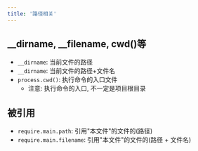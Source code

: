 ```yaml
---
title: '路径相关'
---
```


## __dirname, __filename, cwd()等

* `__dirname`: 当前文件的路径
* `__dirname`: 当前文件的路径+文件名
* `process.cwd()`: 执行命令的入口文件
  + 注意: 执行命令的入口, 不一定是项目根目录

## 被引用

* `require.main.path`: 引用"本文件"的文件的(路径)
* `require.main.filename`: 引用"本文件"的文件的(路径 + 文件名)
